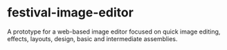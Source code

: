 # festival-image-editor
A prototype for a web-based image editor focused on quick image editing, effects, layouts, design, basic and intermediate assemblies.
